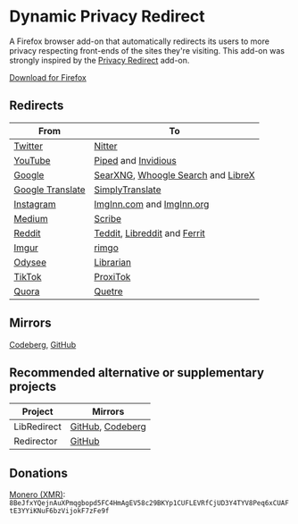 # Dynamic Privacy Redirect

A Firefox browser add-on that automatically redirects its users to more privacy respecting front-ends of the sites they're visiting.
This add-on was strongly inspired by the [Privacy Redirect](https://github.com/SimonBrazell/privacy-redirect) add-on.

[Download for Firefox](https://addons.mozilla.org/en-US/firefox/addon/dynamic-privacy-redirect/)

## Redirects
|From                                                  |To                                                                                                                                                                                          |
|------------------------------------------------------|--------------------------------------------------------------------------------------------------------------------------------------------------------------------------------------------|
|[Twitter](https://twitter.com)                        | [Nitter](https://github.com/zedeus/nitter)                                                                                                                                                 |
|[YouTube](https://youtube.com)                        | [Piped](https://github.com/TeamPiped/Piped) and [Invidious](https://github.com/iv-org/invidious)                                                                                           |
|[Google](https://google.com)                          | [SearXNG](https://github.com/searxng/searxng), [Whoogle Search](https://github.com/benbusby/whoogle-search) and [LibreX](https://github.com/hnhx/librex)                                   |
|[Google Translate](https://translate.google.com)      | [SimplyTranslate](https://codeberg.org/SimpleWeb/SimplyTranslate-Web)                                                                                                                      |
|[Instagram](https://instagram.com)                    | [ImgInn.com](https://imginn.com) and [ImgInn.org](https://imginn.org)                                                                                                                      |
|[Medium](https://medium.com)                          | [Scribe](https://sr.ht/~edwardloveall/Scribe/)                                                                                                                                             |
|[Reddit](https://reddit.com)                          | [Teddit](https://codeberg.org/teddit/teddit), [Libreddit](https://github.com/spikecodes/libreddit) and [Ferrit](https://github.com/ferritreader/ferrit)                                    |
|[Imgur](https://imgur.com)                            | [rimgo](https://codeberg.org/video-prize-ranch/rimgo)                                                                                                                                      |
|[Odysee](https://odysee.com)                          | [Librarian](https://codeberg.org/librarian/librarian)                                                                                                                                      |
|[TikTok](https://tiktok.com)                          | [ProxiTok](https://github.com/pablouser1/ProxiTok)                                                                                                                                         |
|[Quora](https://quora.com)                            | [Quetre](https://github.com/zyachel/quetre)                                                                                                                                                |

## Mirrors
[Codeberg](https://codeberg.org/PrivacyDev/DPR-addon), [GitHub](https://github.com/PrivacyDevel/DPR-addon)

## Recommended alternative or supplementary projects
|Project          |Mirrors                                                                                                         |
|-----------------|----------------------------------------------------------------------------------------------------------------|
|LibRedirect      |[GitHub](https://github.com/libredirect/libredirect/), [Codeberg](https://codeberg.org/LibRedirect/libredirect) |
|Redirector       |[GitHub](https://github.com/einaregilsson/Redirector)                                                           |

## Donations
[Monero (XMR)](https://www.getmonero.org/): `8BeJfxYQejnAuXPmqgbopd5FC4HmAgEV58c29BKYp1CUFLEVRfCjUD3Y4TYV8Peq6xCUAFtE3YYiKNuF6bzVijokF7zFe9f`

